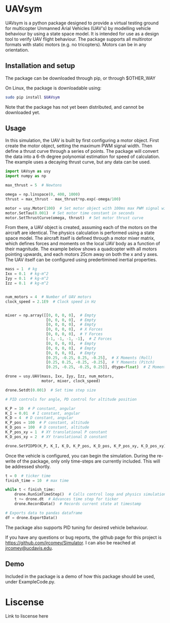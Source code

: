 # UAVsym

UAVsym is a python package designed to provide a virtual testing ground for multicopter Unmanned Arial Vehicles (UAV's) by modelling vehicle behaviour by using a state space model. It is intended for use as a design tool to verify UAV flight behaviour.
The package supports all multirotor formats with static motors (e.g. no tricopters). Motors can be in any orientation.

## Installation and setup

The package can be downloaded through pip, or through $OTHER_WAY

On Linux, the package is downloadable using:

```bash
sudo pip install $UAVsym
```

Note that the package has not yet been distributed, and cannot be downloaded yet.

## Usage

In this simulation, the UAV is built by first configuring a motor object. First create the motor object, setting the maximum PWM signal width. Then define a thrust curve through a series of points. The package will convert the data into a 6-th degree polynomial estimation for speed of calculation. The example uses a decaying thrust curve, but any data can be used.

```python
import UAVsym as usy
import numpy as np

max_thrust = 5  # Newtons

omega = np.linspace(0, 400, 1000)
thrust = max_thrust - max_thrust*np.exp(-omega/100)

motor = usy.Motor(100)  # Set motor object with 100ms max PWM signal width
motor.SetTau(0.001)  # Set motor time constant in seconds
motor.SetThrustCurve(omega, thrust)  # Set motor thrust curve
```


From there, a UAV object is created, assuming each of the motors on the aircraft are identical. The physics calculation is performed using a state space model. The aircraft itself is defined through a motor mixer matrix, which defines forces and moments on the local UAV body as a function of their magnitude. The example below shows a quadcopter with all motors pointing upwards, and each motors 25cm away on both the x and y axes.
The UAV itself can be configured using predertimined inertial properties.

```python
mass = 1  # kg
Ixx = 0.1  # kg-m^2
Iyy = 0.1  # kg-m^2
Izz = 0.1  # kg-m^2


num_motors = 4  # Number of UAV motors
clock_speed = 2.1E9  # Clock speed in Hz


mixer = np.array([[0, 0, 0, 0],  # Empty
                  [0, 0, 0, 0],  # Empty
                  [0, 0, 0, 0],  # Empty
                  [0, 0, 0, 0],  # X Forces
                  [0, 0, 0, 0],  # Y Forces
                  [-1, -1, -1, -1],  # Z Forces
                  [0, 0, 0, 0],  # Empty
                  [0, 0, 0, 0],  # Empty 
                  [0, 0, 0, 0],  # Empty 
                  [0.25, -0.25, 0.25, -0.25],  # X Moments (Roll)
                  [0.25, 0.25, -0.25, -0.25],  # Y Moments (Pitch)
                  [0.25, -0.25, -0.25, 0.25]], dtype=float)  # Z Moments (Yaw)

drone = usy.UAV(mass, Ixx, Iyy, Izz, num_motors,
                motor, mixer, clock_speed)

drone.Setdt(0.001)  # Set time step size

# PID controls for angle, PD control for altitude position

K_P = 10  # P constant, angular
K_I = 0.01  # I constant, angular
K_D = 4  # D constant, angular
K_P_pos = 100  # P constant, altitude
K_D_pos = 100  # D constant, altitude
K_P_pos_xy = 1  # XY translational P constant
K_D_pos_xy = 2  # XY translational D constant

drone.SetPIDPD(K_P, K_I, K_D, K_P_pos, K_D_pos, K_P_pos_xy, K_D_pos_xy)

```

Once the vehicle is configured, you can begin the simulation. During the re-write of the package, only only time-steps are currently included. This will be addressed shortly.
```python
t = 0  # ticker time
finish_time = 10  # max time

while t < finish_time:
    drone.RunSimTimeStep()  # Calls control loop and physics simulation
    t += drone.dt  # Advances time step for ticker
    drone.RecordData()  # Records current state at timestamp

# Exports data to pandas dataframe
df = drone.ExportData()
```

The package also supports PID tuning for desired vehicle behaviour.

If you have any questions or bug reports, the github page for this project is https://github.com/jrcomey/Simulator. I can also be reached at jrcomey@ucdavis.edu.

## Demo

Included in the package is a demo of how this package should be used, under ExampleCode.py.


# Liscense

Link to liscense here
